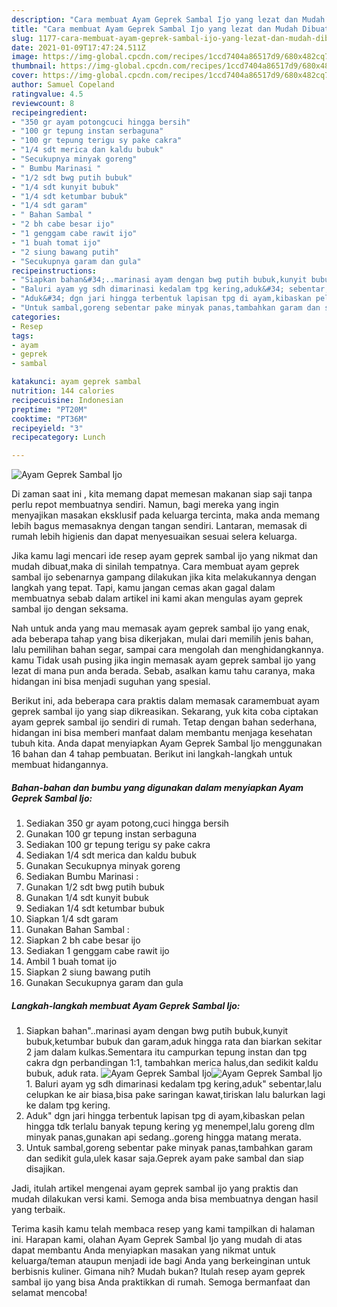 ```yaml
---
description: "Cara membuat Ayam Geprek Sambal Ijo yang lezat dan Mudah Dibuat"
title: "Cara membuat Ayam Geprek Sambal Ijo yang lezat dan Mudah Dibuat"
slug: 1177-cara-membuat-ayam-geprek-sambal-ijo-yang-lezat-dan-mudah-dibuat
date: 2021-01-09T17:47:24.511Z
image: https://img-global.cpcdn.com/recipes/1ccd7404a86517d9/680x482cq70/ayam-geprek-sambal-ijo-foto-resep-utama.jpg
thumbnail: https://img-global.cpcdn.com/recipes/1ccd7404a86517d9/680x482cq70/ayam-geprek-sambal-ijo-foto-resep-utama.jpg
cover: https://img-global.cpcdn.com/recipes/1ccd7404a86517d9/680x482cq70/ayam-geprek-sambal-ijo-foto-resep-utama.jpg
author: Samuel Copeland
ratingvalue: 4.5
reviewcount: 8
recipeingredient:
- "350 gr ayam potongcuci hingga bersih"
- "100 gr tepung instan serbaguna"
- "100 gr tepung terigu sy pake cakra"
- "1/4 sdt merica dan kaldu bubuk"
- "Secukupnya minyak goreng"
- " Bumbu Marinasi "
- "1/2 sdt bwg putih bubuk"
- "1/4 sdt kunyit bubuk"
- "1/4 sdt ketumbar bubuk"
- "1/4 sdt garam"
- " Bahan Sambal "
- "2 bh cabe besar ijo"
- "1 genggam cabe rawit ijo"
- "1 buah tomat ijo"
- "2 siung bawang putih"
- "Secukupnya garam dan gula"
recipeinstructions:
- "Siapkan bahan&#34;..marinasi ayam dengan bwg putih bubuk,kunyit bubuk,ketumbar bubuk dan garam,aduk hingga rata dan biarkan sekitar 2 jam dalam kulkas.Sementara itu campurkan tepung instan dan tpg cakra dgn perbandingan 1:1, tambahkan merica halus,dan sedikit kaldu bubuk, aduk rata."
- "Baluri ayam yg sdh dimarinasi kedalam tpg kering,aduk&#34; sebentar,lalu celupkan ke air biasa,bisa pake saringan kawat,tiriskan lalu balurkan lagi ke dalam tpg kering."
- "Aduk&#34; dgn jari hingga terbentuk lapisan tpg di ayam,kibaskan pelan hingga tdk terlalu banyak tepung kering yg menempel,lalu goreng dlm minyak panas,gunakan api sedang..goreng hingga matang merata."
- "Untuk sambal,goreng sebentar pake minyak panas,tambahkan garam dan sedikit gula,ulek kasar saja.Geprek ayam pake sambal dan siap disajikan."
categories:
- Resep
tags:
- ayam
- geprek
- sambal

katakunci: ayam geprek sambal 
nutrition: 144 calories
recipecuisine: Indonesian
preptime: "PT20M"
cooktime: "PT36M"
recipeyield: "3"
recipecategory: Lunch

---
```



![Ayam Geprek Sambal Ijo](https://img-global.cpcdn.com/recipes/1ccd7404a86517d9/680x482cq70/ayam-geprek-sambal-ijo-foto-resep-utama.jpg)

Di zaman  saat ini , kita memang dapat memesan makanan siap saji tanpa perlu repot membuatnya sendiri. Namun, bagi mereka yang ingin menyajikan masakan eksklusif pada keluarga tercinta, maka anda memang lebih bagus memasaknya dengan tangan sendiri. Lantaran, memasak di rumah lebih higienis dan dapat menyesuaikan sesuai selera keluarga.

Jika kamu lagi mencari ide resep ayam geprek sambal ijo yang nikmat dan mudah dibuat,maka di sinilah tempatnya. Cara membuat ayam geprek sambal ijo  sebenarnya gampang dilakukan jika kita melakukannya dengan langkah yang tepat. Tapi, kamu jangan cemas akan gagal dalam membuatnya 
sebab dalam artikel ini kami akan mengulas ayam geprek sambal ijo dengan seksama.  



Nah untuk anda yang mau memasak ayam geprek sambal ijo yang enak, ada beberapa tahap yang bisa dikerjakan, mulai dari memilih jenis bahan, lalu pemilihan bahan segar, sampai cara mengolah dan menghidangkannya. kamu Tidak usah pusing jika ingin memasak ayam geprek sambal ijo yang lezat di mana pun anda berada. Sebab, asalkan kamu  tahu caranya, maka hidangan ini bisa menjadi suguhan yang spesial.

Berikut ini, ada beberapa cara praktis  dalam memasak caramembuat ayam geprek sambal ijo yang siap dikreasikan. Sekarang, yuk kita coba ciptakan ayam geprek sambal ijo sendiri di rumah. Tetap dengan bahan sederhana, hidangan ini bisa memberi manfaat dalam membantu menjaga kesehatan tubuh kita. Anda dapat menyiapkan Ayam Geprek Sambal Ijo menggunakan 16 bahan dan 4 tahap pembuatan. Berikut ini langkah-langkah untuk membuat hidangannya.

<!--inarticleads1-->

##### Bahan-bahan dan bumbu yang digunakan dalam menyiapkan Ayam Geprek Sambal Ijo:

1. Sediakan 350 gr ayam potong,cuci hingga bersih
1. Gunakan 100 gr tepung instan serbaguna
1. Sediakan 100 gr tepung terigu sy pake cakra
1. Sediakan 1/4 sdt merica dan kaldu bubuk
1. Gunakan Secukupnya minyak goreng
1. Sediakan  Bumbu Marinasi :
1. Gunakan 1/2 sdt bwg putih bubuk
1. Gunakan 1/4 sdt kunyit bubuk
1. Sediakan 1/4 sdt ketumbar bubuk
1. Siapkan 1/4 sdt garam
1. Gunakan  Bahan Sambal :
1. Siapkan 2 bh cabe besar ijo
1. Sediakan 1 genggam cabe rawit ijo
1. Ambil 1 buah tomat ijo
1. Siapkan 2 siung bawang putih
1. Gunakan Secukupnya garam dan gula




<!--inarticleads2-->

##### Langkah-langkah membuat Ayam Geprek Sambal Ijo:

1. Siapkan bahan&#34;..marinasi ayam dengan bwg putih bubuk,kunyit bubuk,ketumbar bubuk dan garam,aduk hingga rata dan biarkan sekitar 2 jam dalam kulkas.Sementara itu campurkan tepung instan dan tpg cakra dgn perbandingan 1:1, tambahkan merica halus,dan sedikit kaldu bubuk, aduk rata.
<img src="https://img-global.cpcdn.com/steps/a4f3fb5519eaf244/160x128cq70/ayam-geprek-sambal-ijo-langkah-memasak-1-foto.jpg" alt="Ayam Geprek Sambal Ijo"><img src="https://img-global.cpcdn.com/steps/1db4df1f0f0f17fb/160x128cq70/ayam-geprek-sambal-ijo-langkah-memasak-1-foto.jpg" alt="Ayam Geprek Sambal Ijo">1. Baluri ayam yg sdh dimarinasi kedalam tpg kering,aduk&#34; sebentar,lalu celupkan ke air biasa,bisa pake saringan kawat,tiriskan lalu balurkan lagi ke dalam tpg kering.
1. Aduk&#34; dgn jari hingga terbentuk lapisan tpg di ayam,kibaskan pelan hingga tdk terlalu banyak tepung kering yg menempel,lalu goreng dlm minyak panas,gunakan api sedang..goreng hingga matang merata.
1. Untuk sambal,goreng sebentar pake minyak panas,tambahkan garam dan sedikit gula,ulek kasar saja.Geprek ayam pake sambal dan siap disajikan.




Jadi, itulah artikel mengenai  ayam geprek sambal ijo  yang praktis dan mudah dilakukan versi kami. Semoga anda bisa membuatnya dengan hasil yang terbaik. 

Terima kasih kamu telah membaca resep yang kami tampilkan di halaman ini. Harapan kami, olahan  Ayam Geprek Sambal Ijo yang mudah di atas dapat membantu Anda menyiapkan masakan yang nikmat untuk keluarga/teman ataupun menjadi ide bagi Anda yang berkeinginan untuk berbisnis kuliner. Gimana nih? Mudah bukan? Itulah resep ayam geprek sambal ijo yang bisa Anda praktikkan di rumah. Semoga bermanfaat dan selamat mencoba!

